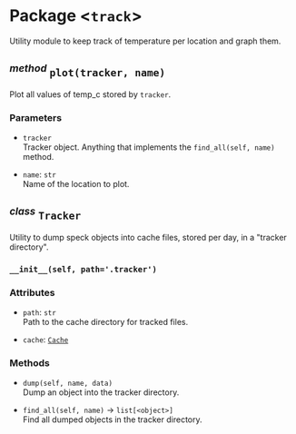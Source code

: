 Package \<`track`\>
===================
Utility module to keep track of temperature per location and graph them.


<sup>*method*</sup> `plot(tracker, name)`
-----------------
Plot all values of temp_c stored by `tracker`.

### Parameters
- `tracker`
<br>        Tracker object. Anything that implements the `find_all(self, name)` method.

- `name`: `str`
<br>        Name of the location to plot.


<sup>*class*</sup> `Tracker`
-------------------
Utility to dump speck objects into cache files, stored per day, in a "tracker directory".

### `__init__(self, path='.tracker')`

### Attributes
- `path`: `str`
<br>        Path to the cache directory for tracked files.

- `cache`: [`Cache`](../../cache/cache.md)

### Methods
- `dump(self, name, data)`
<br>        Dump an object into the tracker directory.

- `find_all(self, name)` -> `list[<object>]`
<br>        Find all dumped objects in the tracker directory.
